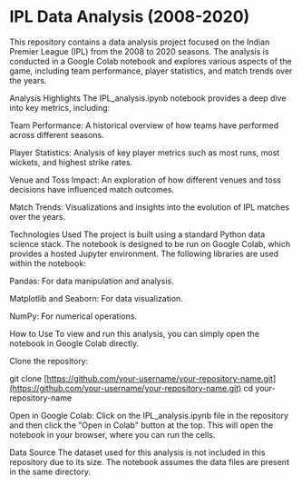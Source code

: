# IPL Data Analysis (2008-2020)
This repository contains a data analysis project focused on the Indian Premier League (IPL) from the 2008 to 2020 seasons. The analysis is conducted in a Google Colab notebook and explores various aspects of the game, including team performance, player statistics, and match trends over the years.

Analysis Highlights
The IPL_analysis.ipynb notebook provides a deep dive into key metrics, including: 

Team Performance: A historical overview of how teams have performed across different seasons. 

Player Statistics: Analysis of key player metrics such as most runs, most wickets, and highest strike rates.

Venue and Toss Impact: An exploration of how different venues and toss decisions have influenced match outcomes.

Match Trends: Visualizations and insights into the evolution of IPL matches over the years.

Technologies Used
The project is built using a standard Python data science stack. The notebook is designed to be run on Google Colab, which provides a hosted Jupyter environment. The following libraries are used within the notebook:

Pandas: For data manipulation and analysis.

Matplotlib and Seaborn: For data visualization.

NumPy: For numerical operations.

How to Use
To view and run this analysis, you can simply open the notebook in Google Colab directly.

Clone the repository:

git clone [https://github.com/your-username/your-repository-name.git](https://github.com/your-username/your-repository-name.git)
cd your-repository-name

Open in Google Colab:
Click on the IPL_analysis.ipynb file in the repository and then click the "Open in Colab" button at the top. This will open the notebook in your browser, where you can run the cells.

Data Source
The dataset used for this analysis is not included in this repository due to its size. The notebook assumes the data files are present in the same directory.
       


   
  
 
        
  
   
  
